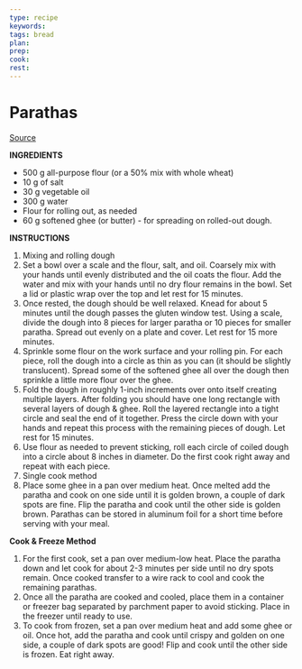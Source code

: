 ```yaml
---
type: recipe
keywords:
tags: bread
plan:
prep:
cook:
rest:
---
```


# Parathas

[Source](https://www.ethanchlebowski.com/cooking-techniques-recipes/parathas-the-flaky-flatbread)

**INGREDIENTS**

- 500 g all-purpose flour (or a 50% mix with whole wheat)
- 10 g of salt
- 30 g vegetable oil
- 300 g water
- Flour for rolling out, as needed
- 60 g softened ghee (or butter) - for spreading on rolled-out dough.

**INSTRUCTIONS**

1. Mixing and rolling dough
1. Set a bowl over a scale and the flour, salt, and oil. Coarsely mix with your hands until evenly distributed and the oil coats the flour. Add the water and mix with your hands until no dry flour remains in the bowl. Set a lid or plastic wrap over the top and let rest for 15 minutes.
1. Once rested, the dough should be well relaxed. Knead for about 5 minutes until the dough passes the gluten window test. Using a scale, divide the dough into 8 pieces for larger paratha or 10 pieces for smaller paratha. Spread out evenly on a plate and cover. Let rest for 15 more minutes.
1. Sprinkle some flour on the work surface and your rolling pin. For each piece, roll the dough into a circle as thin as you can (it should be slightly translucent). Spread some of the softened ghee all over the dough then sprinkle a little more flour over the ghee.
1. Fold the dough in roughly 1-inch increments over onto itself creating multiple layers. After folding you should have one long rectangle with several layers of dough & ghee. Roll the layered rectangle into a tight circle and seal the end of it together. Press the circle down with your hands and repeat this process with the remaining pieces of dough. Let rest for 15 minutes.
1. Use flour as needed to prevent sticking, roll each circle of coiled dough into a circle about 8 inches in diameter. Do the first cook right away and repeat with each piece.
1. Single cook method
1. Place some ghee in a pan over medium heat. Once melted add the paratha and cook on one side until it is golden brown, a couple of dark spots are fine. Flip the paratha and cook until the other side is golden brown. Parathas can be stored in aluminum foil for a short time before serving with your meal.

**Cook & Freeze Method**

1. For the first cook, set a pan over medium-low heat. Place the paratha down and let cook for about 2-3 minutes per side until no dry spots remain. Once cooked transfer to a wire rack to cool and cook the remaining parathas.
1. Once all the paratha are cooked and cooled, place them in a container or freezer bag separated by parchment paper to avoid sticking. Place in the freezer until ready to use.
1. To cook from frozen, set a pan over medium heat and add some ghee or oil. Once hot, add the paratha and cook until crispy and golden on one side, a couple of dark spots are good! Flip and cook until the other side is frozen. Eat right away.
